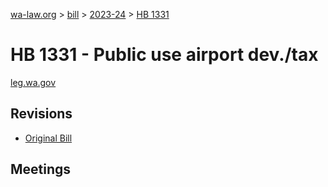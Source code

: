 [wa-law.org](/) > [bill](/bill/) > [2023-24](/bill/2023-24/) > [HB 1331](/bill/2023-24/hb/1331/)

# HB 1331 - Public use airport dev./tax
[leg.wa.gov](https://app.leg.wa.gov/billsummary?BillNumber=1331&Year=2023&Initiative=false)

## Revisions
* [Original Bill](1/)

## Meetings